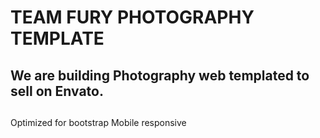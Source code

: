 # TEAM FURY PHOTOGRAPHY TEMPLATE  

## We are building Photography web templated to sell on Envato.

## 
Optimized for bootstrap
Mobile responsive


